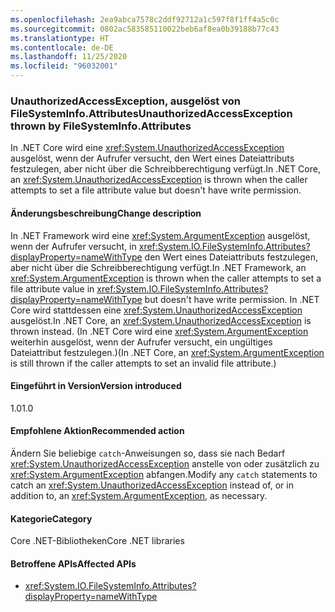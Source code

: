 ```yaml
---
ms.openlocfilehash: 2ea9abca7578c2ddf92712a1c597f8f1ff4a5c0c
ms.sourcegitcommit: 0802ac583585110022beb6af8ea0b39188b77c43
ms.translationtype: HT
ms.contentlocale: de-DE
ms.lasthandoff: 11/25/2020
ms.locfileid: "96032001"
---
```

### <a name="unauthorizedaccessexception-thrown-by-filesysteminfoattributes"></a><span data-ttu-id="881be-101">UnauthorizedAccessException, ausgelöst von FileSystemInfo.Attributes</span><span class="sxs-lookup"><span data-stu-id="881be-101">UnauthorizedAccessException thrown by FileSystemInfo.Attributes</span></span>

<span data-ttu-id="881be-102">In .NET Core wird eine <xref:System.UnauthorizedAccessException> ausgelöst, wenn der Aufrufer versucht, den Wert eines Dateiattributs festzulegen, aber nicht über die Schreibberechtigung verfügt.</span><span class="sxs-lookup"><span data-stu-id="881be-102">In .NET Core, an <xref:System.UnauthorizedAccessException> is thrown when the caller attempts to set a file attribute value but doesn't have write permission.</span></span>

#### <a name="change-description"></a><span data-ttu-id="881be-103">Änderungsbeschreibung</span><span class="sxs-lookup"><span data-stu-id="881be-103">Change description</span></span>

<span data-ttu-id="881be-104">In .NET Framework wird eine <xref:System.ArgumentException> ausgelöst, wenn der Aufrufer versucht, in <xref:System.IO.FileSystemInfo.Attributes?displayProperty=nameWithType> den Wert eines Dateiattributs festzulegen, aber nicht über die Schreibberechtigung verfügt.</span><span class="sxs-lookup"><span data-stu-id="881be-104">In .NET Framework, an <xref:System.ArgumentException> is thrown when the caller attempts to set a file attribute value in <xref:System.IO.FileSystemInfo.Attributes?displayProperty=nameWithType> but doesn't have write permission.</span></span> <span data-ttu-id="881be-105">In .NET Core wird stattdessen eine <xref:System.UnauthorizedAccessException> ausgelöst.</span><span class="sxs-lookup"><span data-stu-id="881be-105">In .NET Core, an <xref:System.UnauthorizedAccessException> is thrown instead.</span></span> <span data-ttu-id="881be-106">(In .NET Core wird eine <xref:System.ArgumentException> weiterhin ausgelöst, wenn der Aufrufer versucht, ein ungültiges Dateiattribut festzulegen.)</span><span class="sxs-lookup"><span data-stu-id="881be-106">(In .NET Core, an <xref:System.ArgumentException> is still thrown if the caller attempts to set an invalid file attribute.)</span></span>

#### <a name="version-introduced"></a><span data-ttu-id="881be-107">Eingeführt in Version</span><span class="sxs-lookup"><span data-stu-id="881be-107">Version introduced</span></span>

<span data-ttu-id="881be-108">1.0</span><span class="sxs-lookup"><span data-stu-id="881be-108">1.0</span></span>

#### <a name="recommended-action"></a><span data-ttu-id="881be-109">Empfohlene Aktion</span><span class="sxs-lookup"><span data-stu-id="881be-109">Recommended action</span></span>

<span data-ttu-id="881be-110">Ändern Sie beliebige `catch`-Anweisungen so, dass sie nach Bedarf <xref:System.UnauthorizedAccessException> anstelle von oder zusätzlich zu <xref:System.ArgumentException> abfangen.</span><span class="sxs-lookup"><span data-stu-id="881be-110">Modify any `catch` statements to catch an <xref:System.UnauthorizedAccessException> instead of, or in addition to, an <xref:System.ArgumentException>, as necessary.</span></span>

#### <a name="category"></a><span data-ttu-id="881be-111">Kategorie</span><span class="sxs-lookup"><span data-stu-id="881be-111">Category</span></span>

<span data-ttu-id="881be-112">Core .NET-Bibliotheken</span><span class="sxs-lookup"><span data-stu-id="881be-112">Core .NET libraries</span></span>

#### <a name="affected-apis"></a><span data-ttu-id="881be-113">Betroffene APIs</span><span class="sxs-lookup"><span data-stu-id="881be-113">Affected APIs</span></span>

- <xref:System.IO.FileSystemInfo.Attributes?displayProperty=nameWithType>

<!--

#### Affected APIs

- `P:System.IO.FileSystemInfo.Attributes`

-->
